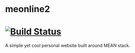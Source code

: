 # meonline2
[![Build Status](https://travis-ci.org/devdil/meonline2.svg?branch=master)](https://travis-ci.org/devdil/meonline2)
=======================================================================================
A simple yet cool personal website built around MEAN stack.
